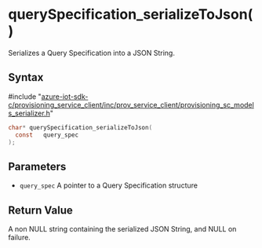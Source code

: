 # querySpecification_serializeToJson()

Serializes a Query Specification into a JSON String.

## Syntax

\#include "[azure-iot-sdk-c/provisioning_service_client/inc/prov_service_client/provisioning_sc_models_serializer.h](../provisioning-sc-models-serializer-h.md)"  
```C
char* querySpecification_serializeToJson(
  const   query_spec
);
```

## Parameters
* `query_spec` A pointer to a Query Specification structure

## Return Value
A non NULL string containing the serialized JSON String, and NULL on failure.

